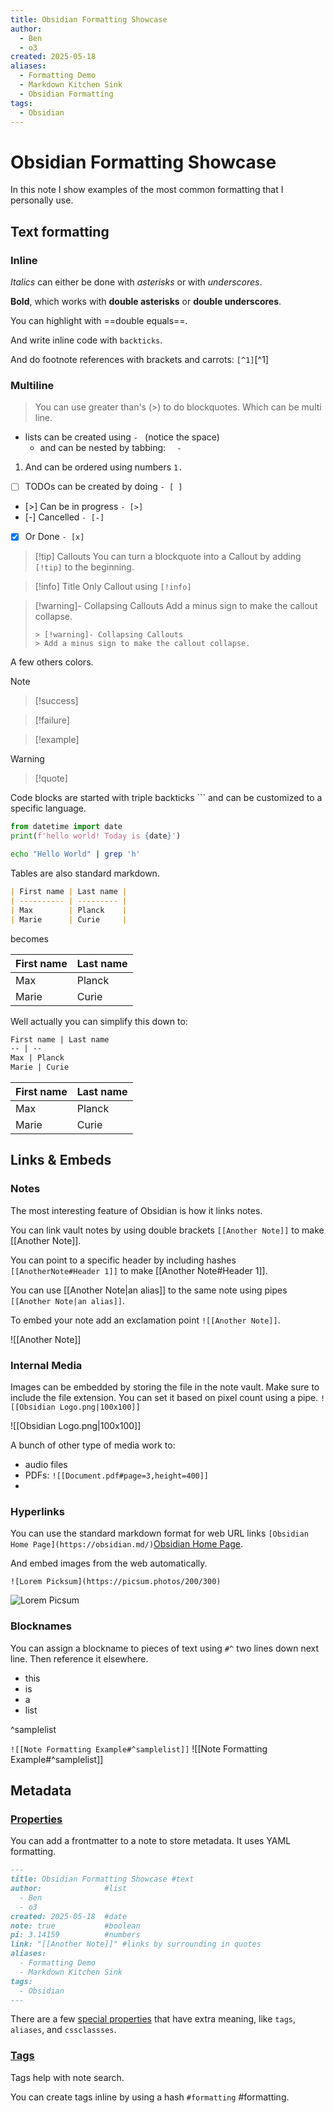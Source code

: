 ```yaml
---
title: Obsidian Formatting Showcase
author:
  - Ben
  - o3
created: 2025-05-18
aliases:
  - Formatting Demo
  - Markdown Kitchen Sink
  - Obsidian Formatting
tags:
  - Obsidian
---
```


# Obsidian Formatting Showcase  

In this note I show examples of the most common formatting that I personally use.

## Text formatting

### Inline

_Italics_ can either be done with *asterisks* or with _underscores_.

**Bold**, which works with **double asterisks** or __double underscores__.

You can highlight with ==double equals==.

And write inline code with `backticks`.

And do footnote references with brackets and carrots: `[^1]`[^1]


### Multiline

> You can use greater than's (>) to do blockquotes.
> Which can be multi line.

- lists can be created using `- ` (notice the space)
	- and can be nested by tabbing: `	- `
1. And can be ordered using numbers `1. `

- [ ] TODOs can be created by doing `- [ ]` 
- [>] Can be in progress `- [>]`
- [-] Cancelled `- [-]`
- [x] Or Done `- [x]`


> [!tip] Callouts
> You can turn a blockquote into a Callout by  adding  `[!tip]` to the beginning.
> 

> [!info] Title Only Callout using `[!info]`

> [!warning]- Collapsing Callouts
> Add a minus sign to make the callout collapse.
> ```
> > [!warning]- Collapsing Callouts
> > Add a minus sign to make the callout collapse.
> ```

A few others colors.

> [!note]

> [!success]

> [!failure]

> [!example]

> [!warning]

> [!quote]


Code blocks are started with triple backticks \`\`\` and can be customized to a specific language.

```python
from datetime import date
print(f'hello world! Today is {date}')
```

```bash
echo "Hello World" | grep 'h'
```

Tables are also standard markdown.

```markdown
| First name | Last name |
| ---------- | --------- |
| Max        | Planck    |
| Marie      | Curie     |
```

becomes

| First name | Last name |
| ---------- | --------- |
| Max        | Planck    |
| Marie      | Curie     |

Well actually you can simplify this down to:

```markdown
First name | Last name 
-- | -- 
Max | Planck 
Marie | Curie
```

First name | Last name 
-- | -- 
Max | Planck 
Marie | Curie



## Links & Embeds

### Notes

The most interesting feature of Obsidian is how it links notes.

You can link vault notes by using double brackets `[[Another Note]]` to make [[Another Note]].

You can point to a specific header by including hashes `[[AnotherNote#Header 1]]` to make [[Another Note#Header 1]].


You can use [[Another Note|an alias]] to the same note using pipes `[[Another Note|an alias]]`.


To embed your note add an exclamation point `![[Another Note]]`.

![[Another Note]]


### Internal Media

Images can be embedded by storing the file in the note vault. Make sure to include the file extension. You can set it based on pixel count using a pipe. `![[Obsidian Logo.png|100x100]]`


![[Obsidian Logo.png|100x100]]


A bunch of other type of media work to:
- audio files
- PDFs: `![[Document.pdf#page=3,height=400]]`
- 

### Hyperlinks

You can use the standard markdown format for web URL links `[Obsidian Home Page](https://obsidian.md/)`[Obsidian Home Page](https://obsidian.md/).

And embed images from the web automatically. 

`![Lorem Picksum](https://picsum.photos/200/300)`

![Lorem Picsum](https://picsum.photos/200/300)

### Blocknames

You can assign a blockname  to pieces of text using `#^` two lines down next line. Then reference it elsewhere.


- this
- is
- a
- list

^samplelist

`![[Note Formatting Example#^samplelist]]`
![[Note Formatting Example#^samplelist]]



## Metadata

### [Properties](https://help.obsidian.md/properties)

You can add a frontmatter to a note to store metadata. It uses YAML formatting.

```markdown
---
title: Obsidian Formatting Showcase #text
author:              #list
  - Ben
  - o3
created: 2025-05-18  #date
note: true           #boolean
pi: 3.14159          #numbers
link: "[[Another Note]]" #links by surrounding in quotes
aliases:
  - Formatting Demo
  - Markdown Kitchen Sink
tags:
  - Obsidian
---
```

There are a few [special properties](https://help.obsidian.md/properties#Default+properties) that have extra meaning, like `tags`, `aliases`, and `cssclassses`.

### [Tags](https://help.obsidian.md/tags)

Tags help with note search.

You can create tags inline by using a hash `#formatting` #formatting.
